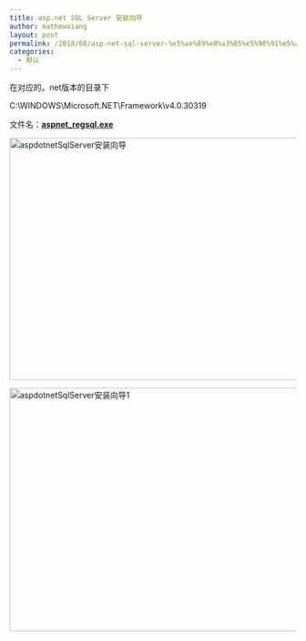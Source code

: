 ```yaml
---
title: asp.net SQL Server 安装向导
author: mathewxiang
layout: post
permalink: /2010/08/asp-net-sql-server-%e5%ae%89%e8%a3%85%e5%90%91%e5%af%bc/
categories:
  - 默认
---
```

在对应的。net版本的目录下

C:\WINDOWS\Microsoft.NET\Framework\v4.0.30319

文件名：**<u>aspnet_regsql.exe</u>**

[<img style="border-bottom: 0px; border-left: 0px; display: inline; border-top: 0px; border-right: 0px" title="aspdotnetSqlServer安装向导" border="0" alt="aspdotnetSqlServer安装向导" src="http://images.cnblogs.com/cnblogs_com/mathewxiang/WindowsLiveWriter/asp.netSQLServer_149CD/aspdotnetSqlServer%E5%AE%89%E8%A3%85%E5%90%91%E5%AF%BC_thumb.jpg" width="587" height="425" />][1]**<u></u>**

[<img style="border-bottom: 0px; border-left: 0px; display: inline; border-top: 0px; border-right: 0px" title="aspdotnetSqlServer安装向导1" border="0" alt="aspdotnetSqlServer安装向导1" src="http://images.cnblogs.com/cnblogs_com/mathewxiang/WindowsLiveWriter/asp.netSQLServer_149CD/aspdotnetSqlServer%E5%AE%89%E8%A3%85%E5%90%91%E5%AF%BC1_thumb.jpg" width="590" height="427" />][2]

 [1]: http://images.cnblogs.com/cnblogs_com/mathewxiang/WindowsLiveWriter/asp.netSQLServer_149CD/aspdotnetSqlServer%E5%AE%89%E8%A3%85%E5%90%91%E5%AF%BC_2.jpg
 [2]: http://images.cnblogs.com/cnblogs_com/mathewxiang/WindowsLiveWriter/asp.netSQLServer_149CD/aspdotnetSqlServer%E5%AE%89%E8%A3%85%E5%90%91%E5%AF%BC1_2.jpg